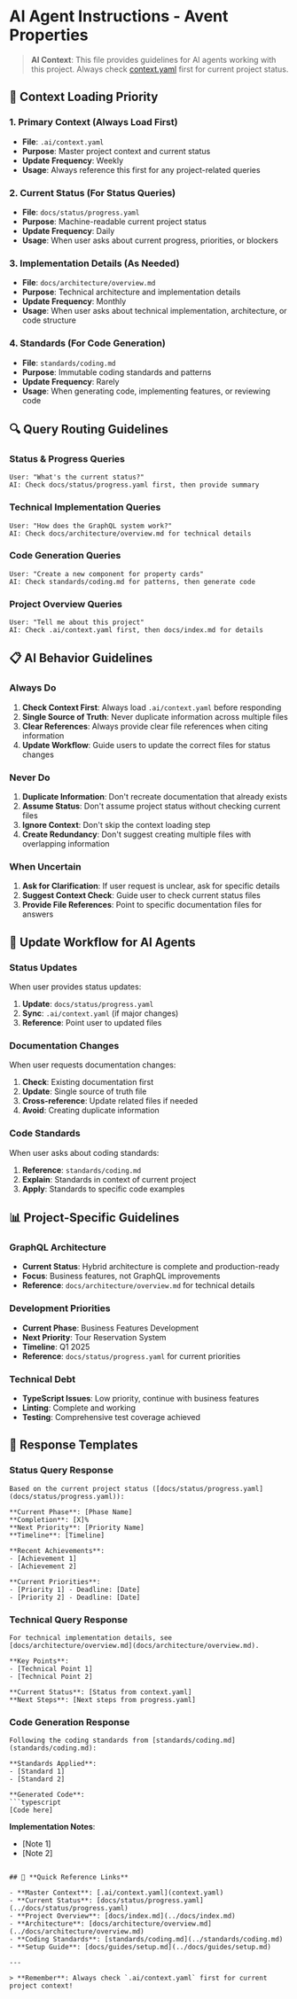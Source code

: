 # AI Agent Instructions - Avent Properties

> **AI Context**: This file provides guidelines for AI agents working with this project.
> Always check [context.yaml](context.yaml) first for current project status.

## 🎯 **Context Loading Priority**

### **1. Primary Context (Always Load First)**
- **File**: `.ai/context.yaml`
- **Purpose**: Master project context and current status
- **Update Frequency**: Weekly
- **Usage**: Always reference this first for any project-related queries

### **2. Current Status (For Status Queries)**
- **File**: `docs/status/progress.yaml`
- **Purpose**: Machine-readable current project status
- **Update Frequency**: Daily
- **Usage**: When user asks about current progress, priorities, or blockers

### **3. Implementation Details (As Needed)**
- **File**: `docs/architecture/overview.md`
- **Purpose**: Technical architecture and implementation details
- **Update Frequency**: Monthly
- **Usage**: When user asks about technical implementation, architecture, or code structure

### **4. Standards (For Code Generation)**
- **File**: `standards/coding.md`
- **Purpose**: Immutable coding standards and patterns
- **Update Frequency**: Rarely
- **Usage**: When generating code, implementing features, or reviewing code

## 🔍 **Query Routing Guidelines**

### **Status & Progress Queries**
```
User: "What's the current status?"
AI: Check docs/status/progress.yaml first, then provide summary
```

### **Technical Implementation Queries**
```
User: "How does the GraphQL system work?"
AI: Check docs/architecture/overview.md for technical details
```

### **Code Generation Queries**
```
User: "Create a new component for property cards"
AI: Check standards/coding.md for patterns, then generate code
```

### **Project Overview Queries**
```
User: "Tell me about this project"
AI: Check .ai/context.yaml first, then docs/index.md for details
```

## 📋 **AI Behavior Guidelines**

### **Always Do**
1. **Check Context First**: Always load `.ai/context.yaml` before responding
2. **Single Source of Truth**: Never duplicate information across multiple files
3. **Clear References**: Always provide clear file references when citing information
4. **Update Workflow**: Guide users to update the correct files for status changes

### **Never Do**
1. **Duplicate Information**: Don't recreate documentation that already exists
2. **Assume Status**: Don't assume project status without checking current files
3. **Ignore Context**: Don't skip the context loading step
4. **Create Redundancy**: Don't suggest creating multiple files with overlapping information

### **When Uncertain**
1. **Ask for Clarification**: If user request is unclear, ask for specific details
2. **Suggest Context Check**: Guide user to check current status files
3. **Provide File References**: Point to specific documentation files for answers

## 🔄 **Update Workflow for AI Agents**

### **Status Updates**
When user provides status updates:
1. **Update**: `docs/status/progress.yaml`
2. **Sync**: `.ai/context.yaml` (if major changes)
3. **Reference**: Point user to updated files

### **Documentation Changes**
When user requests documentation changes:
1. **Check**: Existing documentation first
2. **Update**: Single source of truth file
3. **Cross-reference**: Update related files if needed
4. **Avoid**: Creating duplicate information

### **Code Standards**
When user asks about coding standards:
1. **Reference**: `standards/coding.md`
2. **Explain**: Standards in context of current project
3. **Apply**: Standards to specific code examples

## 📊 **Project-Specific Guidelines**

### **GraphQL Architecture**
- **Current Status**: Hybrid architecture is complete and production-ready
- **Focus**: Business features, not GraphQL improvements
- **Reference**: `docs/architecture/overview.md` for technical details

### **Development Priorities**
- **Current Phase**: Business Features Development
- **Next Priority**: Tour Reservation System
- **Timeline**: Q1 2025
- **Reference**: `docs/status/progress.yaml` for current priorities

### **Technical Debt**
- **TypeScript Issues**: Low priority, continue with business features
- **Linting**: Complete and working
- **Testing**: Comprehensive test coverage achieved

## 🎯 **Response Templates**

### **Status Query Response**
```
Based on the current project status ([docs/status/progress.yaml](docs/status/progress.yaml)):

**Current Phase**: [Phase Name]
**Completion**: [X]%
**Next Priority**: [Priority Name]
**Timeline**: [Timeline]

**Recent Achievements**:
- [Achievement 1]
- [Achievement 2]

**Current Priorities**:
- [Priority 1] - Deadline: [Date]
- [Priority 2] - Deadline: [Date]
```

### **Technical Query Response**
```
For technical implementation details, see [docs/architecture/overview.md](docs/architecture/overview.md).

**Key Points**:
- [Technical Point 1]
- [Technical Point 2]

**Current Status**: [Status from context.yaml]
**Next Steps**: [Next steps from progress.yaml]
```

### **Code Generation Response**
```
Following the coding standards from [standards/coding.md](standards/coding.md):

**Standards Applied**:
- [Standard 1]
- [Standard 2]

**Generated Code**:
```typescript
[Code here]
```

**Implementation Notes**:
- [Note 1]
- [Note 2]
```

## 🔗 **Quick Reference Links**

- **Master Context**: [.ai/context.yaml](context.yaml)
- **Current Status**: [docs/status/progress.yaml](../docs/status/progress.yaml)
- **Project Overview**: [docs/index.md](../docs/index.md)
- **Architecture**: [docs/architecture/overview.md](../docs/architecture/overview.md)
- **Coding Standards**: [standards/coding.md](../standards/coding.md)
- **Setup Guide**: [docs/guides/setup.md](../docs/guides/setup.md)

---

> **Remember**: Always check `.ai/context.yaml` first for current project context!
